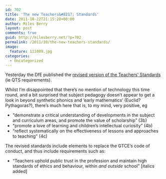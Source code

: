 ```yaml
---
id: 702
title: 'The new Teachers&#8217; Standards'
date: 2011-10-22T21:15:28+00:00
author: Miles Berry
layout: post 
comments: true
guid: http://milesberry.net/?p=702
permalink: /2011/10/the-new-teachers-standards/
image:
  feature: 111009.jpg
categories:
  - Uncategorized
---
```

Yesterday the <span>DfE</span> published the [revised version of the Teachers&#8217; Standards](http://www.education.gov.uk/schools/teachingandlearning/reviewofstandards) (<span>ie</span> <span>QTS</span> requirements).

Whilst I&#8217;m disappointed that there&#8217;s no mention of technology this time round, and a bit surprised that subject pedagogy doesn&#8217;t appear to get a look in beyond synthetic phonics and &#8216;early mathematics&#8217; (Euclid? Pythagoras?), there&#8217;s much here that is, to my mind, very positive, <span>eg</span>

  * &#8220;demonstrate a critical understanding of developments in the subject and curriculum areas, and promote the value of scholarship&#8221; (<span>3b</span>)
  * &#8220;promote a love of learning and children’s intellectual curiosity&#8221; (<span>4b</span>)
  * &#8220;reflect systematically on the effectiveness of lessons and approaches to teaching&#8221; (<span>4c</span>)

The revised standards include elements to replace the <span>GTCE&#8217;s</span> code of conduct, and thus include requirements such as:

  * &#8220;Teachers uphold public trust in the profession and maintain high standards of ethics and behaviour, within _and outside_ school&#8221; [italics added]